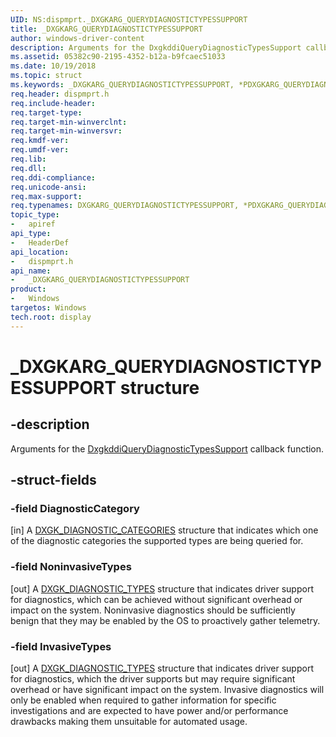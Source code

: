 ```yaml
---
UID: NS:dispmprt._DXGKARG_QUERYDIAGNOSTICTYPESSUPPORT
title: _DXGKARG_QUERYDIAGNOSTICTYPESSUPPORT
author: windows-driver-content
description: Arguments for the DxgkddiQueryDiagnosticTypesSupport callback function.
ms.assetid: 05382c90-2195-4352-b12a-b9fcaec51033
ms.date: 10/19/2018
ms.topic: struct
ms.keywords: _DXGKARG_QUERYDIAGNOSTICTYPESSUPPORT, *PDXGKARG_QUERYDIAGNOSTICTYPESSUPPORT, DXGKARG_QUERYDIAGNOSTICTYPESSUPPORT,
req.header: dispmprt.h
req.include-header:
req.target-type:
req.target-min-winverclnt:
req.target-min-winversvr:
req.kmdf-ver:
req.umdf-ver:
req.lib:
req.dll:
req.ddi-compliance:
req.unicode-ansi:
req.max-support:
req.typenames: DXGKARG_QUERYDIAGNOSTICTYPESSUPPORT, *PDXGKARG_QUERYDIAGNOSTICTYPESSUPPORT
topic_type:
-	apiref
api_type:
-	HeaderDef
api_location:
-	dispmprt.h
api_name:
-	_DXGKARG_QUERYDIAGNOSTICTYPESSUPPORT
product: 
-	Windows
targetos: Windows
tech.root: display
---
```


# _DXGKARG_QUERYDIAGNOSTICTYPESSUPPORT structure

## -description

Arguments for the [DxgkddiQueryDiagnosticTypesSupport](nc-dispmprt-dxgkddi_querydiagnostictypessupport.md) callback function.

## -struct-fields

### -field DiagnosticCategory

[in] A [DXGK_DIAGNOSTIC_CATEGORIES](ns-dispmprt-_dxgk_diagnostic_categories.md) structure that indicates which one of the diagnostic categories the supported types are being queried for.

### -field NoninvasiveTypes

[out] A [DXGK_DIAGNOSTIC_TYPES](ns-dispmprt-_dxgk_diagnostic_types.md) structure that indicates driver support for diagnostics, which can be achieved without significant overhead or impact on the system. Noninvasive diagnostics should be sufficiently benign that they may be enabled by the OS to proactively gather telemetry.

### -field InvasiveTypes

[out] A [DXGK_DIAGNOSTIC_TYPES](ns-dispmprt-_dxgk_diagnostic_types.md) structure that indicates driver support for diagnostics, which the driver supports but may require significant overhead or have significant impact on the system. Invasive diagnostics will only be enabled when required to gather information for specific investigations and are expected to have power and/or performance drawbacks making them unsuitable for automated usage.

